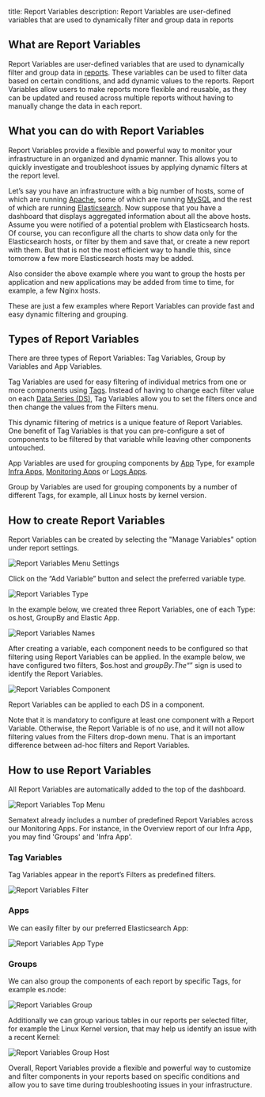 title: Report Variables
description: Report Variables are user-defined variables that are used to dynamically filter and group data in reports

## What are Report Variables

Report Variables are user-defined variables that are used to dynamically filter and group data in [reports](/docs/dashboards/reports-and-components). These variables can be used to filter data based on certain conditions, and add dynamic values to the reports. Report Variables allow users to make reports more flexible and reusable, as they can be updated and reused across multiple reports without having to manually change the data in each report.

## What you can do with Report Variables

Report Variables provide a flexible and powerful way to monitor your infrastructure in an organized and dynamic manner. This allows you to quickly investigate and troubleshoot issues by applying dynamic filters at the report level.

Let’s say you have an infrastructure with a big number of hosts, some of which are running [Apache](/docs/integration/apache/), some of which are running [MySQL](/docs/integration/mysql/) and the rest of which are running [Elasticsearch](/docs/integration/elasticsearch/). Now suppose that you have a dashboard that displays aggregated information about all the above hosts. Assume you were notified of a potential problem with Elasticsearch hosts. Of course, you can reconfigure all the charts to show data only for the Elasticsearch hosts, or filter by them and save that, or create a new report with them. But that is not the most efficient way to handle this, since tomorrow a few more Elasticsearch hosts may be added.

Also consider the above example where you want to group the hosts per application and new applications may be added from time to time, for example, a few Nginx hosts.

These are just a few examples where Report Variables can provide fast and easy dynamic filtering and grouping.

## Types of Report Variables

There are three types of Report Variables: Tag Variables, Group by Variables and App Variables.

Tag Variables are used for easy filtering of individual metrics from one or more components using [Tags](/docs/tags/). Instead of having to change each filter value on each [Data Series (DS)](/docs/dashboards/chart-builder/#data-source), Tag Variables allow you to set the filters once and then change the values from the Filters menu. 

This dynamic filtering of metrics is a unique feature of Report Variables. One benefit of Tag Variables is that you can pre-configure a set of components to be filtered by that variable while leaving other components untouched.

App Variables are used for grouping components by [App](/docs/guide/app-guide/) Type, for example [Infra Apps](/docs/monitoring/infrastructure/), [Monitoring Apps](/docs/monitoring/) or [Logs Apps](/docs/logs/).

Group by Variables are used for grouping components by a number of different Tags, for example, all Linux hosts by kernel version.

## How to create Report Variables

Report Variables can be created by selecting the "Manage Variables" option under report settings.

![Report Variables Menu Settings](/docs/images/dashboards/report-variables-menu-settings.png)

Click on the “Add Variable” button and select the preferred variable type.

![Report Variables Type](/docs/images/dashboards/report-variables-type.png)

In the example below, we created three Report Variables, one of each Type: os.host, GroupBy and Elastic App.

![Report Variables Names](/docs/images/dashboards/report-variables-names.png)

After creating a variable, each component needs to be configured so that filtering using Report Variables can be applied. In the example below, we have configured two filters, $os.host and $groupBy. The “$” sign is used to identify the Report Variables.

![Report Variables Component](/docs/images/dashboards/report-variables-component.png)

Report Variables can be applied to each DS in a component.

Note that it is mandatory to configure at least one component with a Report Variable. Otherwise, the Report Variable is of no use, and it will not allow filtering values from the Filters drop-down menu. That is an important difference between ad-hoc filters and Report Variables.

## How to use Report Variables

All Report Variables are automatically added to the top of the dashboard. 

![Report Variables Top Menu](/docs/images/dashboards/report-variables-top-menu.png)

Sematext already includes a number of predefined Report Variables across our Monitoring Apps. For instance, in the Overview report of our Infra App, you may find 'Groups' and 'Infra App'.

### Tag Variables

Tag Variables appear in the report’s Filters as predefined filters.

![Report Variables Filter](/docs/images/dashboards/report-variables-filter.png)

### Apps

We can easily filter by our preferred Elasticsearch App:

![Report Variables App Type](/docs/images/dashboards/report-variables-apptype.png)

### Groups

We can also group the components of each report by specific Tags, for example es.node:

![Report Variables Group](/docs/images/dashboards/report-variables-group.png)

Additionally we can group various tables in our reports per selected filter, for example the Linux Kernel version, that may help us identify an issue with a recent Kernel:

![Report Variables Group Host](/docs/images/dashboards/report-variables-group-host.png)

Overall, Report Variables provide a flexible and powerful way to customize and filter components in your reports based on specific conditions and allow you to save time during troubleshooting issues in your infrastructure.
